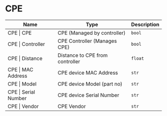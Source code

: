 # CPE

| Name | Type | Description |
| --- | --- | --- |
| <a id="cpe-cpe"></a>CPE \| CPE | CPE (Managed by controller) | `bool` |
| <a id="cpe-controller"></a>CPE \| Controller | CPE Controller (Manages CPE) | `bool` |
| <a id="cpe-distance"></a>CPE \| Distance | Distance to CPE from controller | `float` |
| <a id="cpe-mac-address"></a>CPE \| MAC Address | CPE device MAC Address | `str` |
| <a id="cpe-model"></a>CPE \| Model | CPE device Model (part no) | `str` |
| <a id="cpe-serial-number"></a>CPE \| Serial Number | CPE device Serial Number | `str` |
| <a id="cpe-vendor"></a>CPE \| Vendor | CPE Vendor | `str` |
